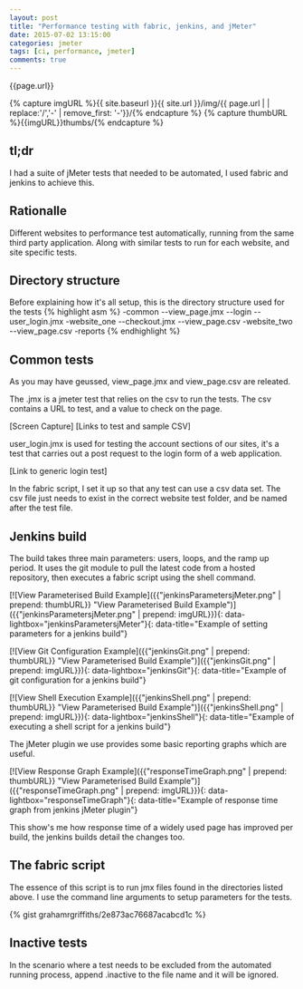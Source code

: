 ```yaml
--- 
layout: post 
title: "Performance testing with fabric, jenkins, and jMeter" 
date: 2015-07-02 13:15:00 
categories: jmeter 
tags: [ci, performance, jmeter] 
comments: true 
---
```

{{page.url}}

{% capture imgURL %}{{ site.baseurl }}{{ site.url }}/img/{{ page.url | | replace:'/','-' | remove_first: '-'}}/{% endcapture %}
{% capture thumbURL %}{{imgURL}}thumbs/{% endcapture %}

## tl;dr
I had a suite of jMeter tests that needed to be automated, I used fabric 
and jenkins to achieve this. 
<!--more-->

## Rationalle
Different websites to performance test automatically, running from the 
same third party application. Along with similar tests to run for each website, 
and site specific tests.

## Directory structure

Before explaining how it's all setup, this is the directory structure 
used for the tests 
{% highlight asm %} 
-common
 --view_page.jmx
 --login
   --user_login.jmx 
-website_one
 --checkout.jmx
 --view_page.csv 
-website_two
 --view_page.csv 
-reports 
{% endhighlight %}

## Common tests

As you may have geussed, view_page.jmx and view_page.csv are releated. 

The .jmx is a jmeter test that relies on the csv to run the tests. The 
csv contains a URL to test, and a value to check on the page. 

[Screen Capture] [Links to test and sample CSV] 

user_login.jmx is used for testing the account sections of our sites, it's a test that carries out 
a post request to the login form of a web application. 

[Link to generic login test] 

In the fabric script, I set it up so that any test can use a csv data set. 
The csv file just needs to exist in the correct website test folder, and be named after the test file.

## Jenkins build
The build takes three main parameters: users, loops, and the ramp up 
period. It uses the git module to pull the latest code from a hosted 
repository, then executes a fabric script using the shell command. 

[![View Parameterised Build Example]({{"jenkinsParametersjMeter.png" | prepend: thumbURL}} "View Parameterised Build Example")]({{"jenkinsParametersjMeter.png" | prepend: imgURL}}){: data-lightbox="jenkinsParametersjMeter"}{: data-title="Example of setting parameters for a jenkins build"}

[![View Git Configuration Example]({{"jenkinsGit.png" | prepend: thumbURL}} "View Parameterised Build Example")]({{"jenkinsGit.png" | prepend: imgURL}}){: data-lightbox="jenkinsGit"}{: data-title="Example of git configuration for a jenkins build"}

[![View Shell Execution Example]({{"jenkinsShell.png" | prepend: thumbURL}} "View Parameterised Build Example")]({{"jenkinsShell.png" | prepend: imgURL}}){: data-lightbox="jenkinsShell"}{: data-title="Example of executing a shell script for a jenkins build"}

The  jMeter plugin we use provides some basic reporting graphs which are useful.

[![View Response Graph Example]({{"responseTimeGraph.png" | prepend: thumbURL}} "View Parameterised Build Example")]({{"responseTimeGraph.png" | prepend: imgURL}}){: data-lightbox="responseTimeGraph"}{: data-title="Example of response time graph from jenkins jMeter plugin"}

This show's me how response time of a widely used page has improved per build, the jenkins builds detail the changes too.

## The fabric script
The essence of this script is to run jmx files found in the directories 
listed above. I use the command line arguments to setup parameters for 
the tests. 

{% gist grahamrgriffiths/2e873ac76687acabcd1c %}

## Inactive tests
In the scenario where a test needs to be excluded from the automated running process, append .inactive to the file name and it will be ignored.
